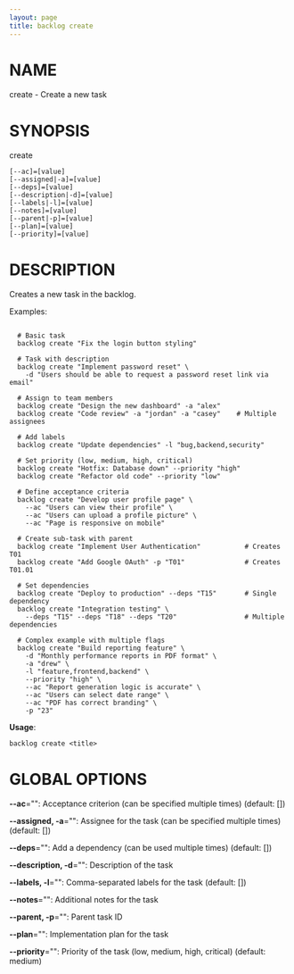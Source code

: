 ```yaml
---
layout: page
title: backlog create
---
```


# NAME

create - Create a new task

# SYNOPSIS

create

```
[--ac]=[value]
[--assigned|-a]=[value]
[--deps]=[value]
[--description|-d]=[value]
[--labels|-l]=[value]
[--notes]=[value]
[--parent|-p]=[value]
[--plan]=[value]
[--priority]=[value]
```

# DESCRIPTION


Creates a new task in the backlog.

Examples:
```

  # Basic task
  backlog create "Fix the login button styling"

  # Task with description
  backlog create "Implement password reset" \
    -d "Users should be able to request a password reset link via email"

  # Assign to team members
  backlog create "Design the new dashboard" -a "alex"
  backlog create "Code review" -a "jordan" -a "casey"    # Multiple assignees

  # Add labels
  backlog create "Update dependencies" -l "bug,backend,security"

  # Set priority (low, medium, high, critical)
  backlog create "Hotfix: Database down" --priority "high"
  backlog create "Refactor old code" --priority "low"

  # Define acceptance criteria
  backlog create "Develop user profile page" \
    --ac "Users can view their profile" \
    --ac "Users can upload a profile picture" \
    --ac "Page is responsive on mobile"

  # Create sub-task with parent
  backlog create "Implement User Authentication"           # Creates T01
  backlog create "Add Google OAuth" -p "T01"               # Creates T01.01

  # Set dependencies
  backlog create "Deploy to production" --deps "T15"       # Single dependency
  backlog create "Integration testing" \
    --deps "T15" --deps "T18" --deps "T20"                 # Multiple dependencies

  # Complex example with multiple flags
  backlog create "Build reporting feature" \
    -d "Monthly performance reports in PDF format" \
    -a "drew" \
    -l "feature,frontend,backend" \
    --priority "high" \
    --ac "Report generation logic is accurate" \
    --ac "Users can select date range" \
    --ac "PDF has correct branding" \
    -p "23"

```

**Usage**:

```
backlog create <title>
```

# GLOBAL OPTIONS

**--ac**="": Acceptance criterion (can be specified multiple times) (default: [])

**--assigned, -a**="": Assignee for the task (can be specified multiple times) (default: [])

**--deps**="": Add a dependency (can be used multiple times) (default: [])

**--description, -d**="": Description of the task

**--labels, -l**="": Comma-separated labels for the task (default: [])

**--notes**="": Additional notes for the task

**--parent, -p**="": Parent task ID

**--plan**="": Implementation plan for the task

**--priority**="": Priority of the task (low, medium, high, critical) (default: medium)

